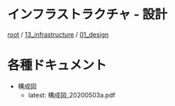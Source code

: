 # インフラストラクチャ - 設計

[root](./../../../README.md) 
/ [13_infrastructure](./../README.md) 
/ [01_design](./README.md)

# 各種ドキュメント

* 構成図
  * latest: 構成図_20200503a.pdf
